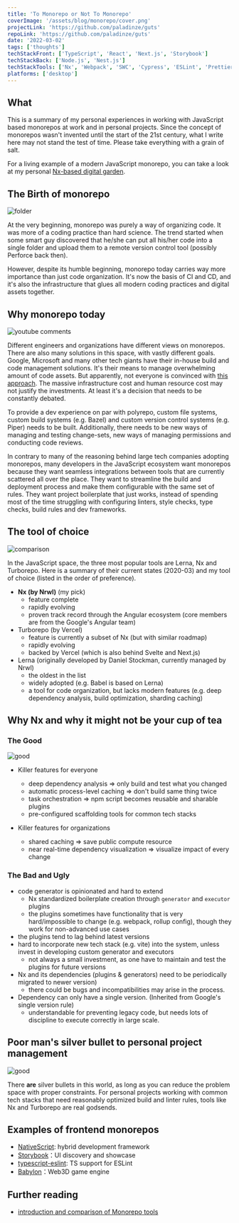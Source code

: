 ```yaml
---
title: 'To Monorepo or Not To Monorepo'
coverImage: '/assets/blog/monorepo/cover.png'
projectLink: 'https://github.com/paladinze/guts'
repoLink: 'https://github.com/paladinze/guts'
date: '2022-03-02'
tags: ['thoughts']
techStackFront: ['TypeScript', 'React', 'Next.js', 'Storybook']
techStackBack: ['Node.js', 'Nest.js']
techStackTools: ['Nx', 'Webpack', 'SWC', 'Cypress', 'ESLint', 'Prettier']
platforms: ['desktop']
---
```


## What
This is a summary of my personal experiences in working with JavaScript based monorepos at work and in personal projects. Since the concept of monorepos wasn't invented until the start of the 21st century, what I write here may not stand the test of time. Please take everything with a grain of salt.

For a living example of a modern JavaScript monorepo, you can take a look at my personal [Nx-based digital garden](https://github.com/paladinze/guts).

## The Birth of monorepo
![folder](/assets/blog/monorepo/folder.png)

At the very beginning, monorepo was purely a way of organizing code. It was more of a coding practice than hard science. The trend started when some smart guy discovered that he/she can put all his/her code into a single folder and upload them to a remote version control tool (possibly Perforce back then). 

However, despite its humble beginning, monorepo today carries way more importance than just code organization. It's now the basis of CI and CD, and it's also the infrastructure that glues all modern coding practices and digital assets together.

## Why monorepo today
![youtube comments](/assets/blog/monorepo/comment.png)

Different engineers and organizations have different views on monorepos. There are also many solutions in this space, with vastly different goals. Google, Microsoft and many other tech giants have their in-house build and code management solutions. It's their means to manage overwhelming amount of code assets. But apparently, not everyone is convinced with [this approach](https://youtu.be/W71BTkUbdqE). The massive infrastructure cost and human resource cost may not justify the investments. At least it's a decision that needs to be constantly debated.

To provide a dev experience on par with polyrepo, custom file systems, custom build systems (e.g. Bazel) and custom version control systems (e.g. Piper) needs to be built. Additionally, there needs to be new ways of managing and testing change-sets, new ways of managing permissions and conducting code reviews.

In contrary to many of the reasoning behind large tech companies adopting monorepos, many developers in the JavaScript ecosystem want monorepos because they want seamless integrations between tools that are currently scattered all over the place. They want to streamline the build and deployment process and make them configurable with the same set of rules. They want project boilerplate that just works, instead of spending most of the time struggling with configuring linters, style checks, type checks, build rules and dev frameworks.

## The tool of choice
![comparison](/assets/blog/monorepo/comparison2.png)

In the JavaScript space, the three most popular tools are Lerna, Nx and Turborepo. Here is a summary of their current states (2020-03) and my tool of choice (listed in the order of preference).

- **Nx (by Nrwl)** (my pick)
  - feature complete
  - rapidly evolving
  - proven track record through the Angular ecosystem (core members are from the Google's Angular team)
- Turborepo (by Vercel)
  - feature is currently a subset of Nx (but with similar roadmap) 
  - rapidly evolving
  - backed by Vercel (which is also behind Svelte and Next.js)
- Lerna (originally developed by Daniel Stockman, currently managed by Nrwl)
  - the oldest in the list
  - widely adopted (e.g. Babel is based on Lerna)
  - a tool for code organization, but lacks modern features (e.g. deep dependency analysis, build optimization, sharding caching)


## Why Nx and why it might not be your cup of tea

### The Good
![good](/assets/blog/monorepo/dep-analysis.jpeg)

- Killer features for everyone
  - deep dependency analysis => only build and test what you changed
  - automatic process-level caching => don't build same thing twice
  - task orchestration => npm script becomes reusable and sharable plugins
  - pre-configured scaffolding tools for common tech stacks 

- Killer features for organizations
  - shared caching => save public compute resource
  - near real-time dependency visualization => visualize impact of every change

### The Bad and Ugly
- code generator is opinionated and hard to extend
  - Nx standardized boilerplate creation through `generator` and `executor` plugins
  - the plugins sometimes have functionality that is very hard/impossible to change (e.g. webpack, rollup config), though they work for non-advanced use cases
- the plugins tend to lag behind latest versions
- hard to incorporate new tech stack (e.g. vite) into the system, unless invest in developing custom generator and executors
  - not always a small investment, as one have to maintain and test the plugins for future versions
- Nx and its dependencies (plugins & generators) need to be periodically migrated to newer version)
  - there could be bugs and incompatibilities may arise in the process.
- Dependency can only have a single version. (Inherited from Google's single version rule)
  - understandable for preventing legacy code, but needs lots of discipline to execute correctly in large scale.

## Poor man's silver bullet to personal project management

![good](/assets/blog/monorepo/silver-bullet.jpeg)

There <strong>are</strong> silver bullets in this world, as long as you can reduce the problem space with proper constraints. For personal projects working with common tech stacks that need reasonably optimized build and linter rules, tools like Nx and Turborepo are real godsends.  


## Examples of frontend monorepos
- [NativeScript](https://github.com/NativeScript/NativeScript): hybrid development framework
- [Storybook](https://github.com/storybookjs/storybook)：UI discovery and showcase
- [typescript-eslint](https://github.com/typescript-eslint/typescript-eslint): TS support for ESLint
- [Babylon](https://github.com/BabylonJS/Babylon.js)：Web3D game engine

## Further reading
- [introduction and comparison of Monorepo tools](https://monorepo.tools/)
